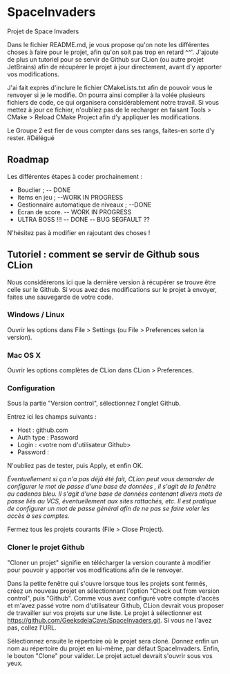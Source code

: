 # SpaceInvaders
Projet de Space Invaders

Dans le fichier README.md, je vous propose qu'on note les différentes choses à faire pour le projet, afin qu'on soit pas
trop en retard ^^'. J'ajoute de plus un tutoriel pour se servir de Github sur CLion (ou autre projet JetBrains) afin de
récupérer le projet à jour directement, avant d'y apporter vos modifications.

J'ai fait exprès d'inclure le fichier CMakeLists.txt afin de pouvoir vous le renvoyer si je le modifie. On pourra ainsi
compiler à la volée plusieurs fichiers de code, ce qui organisera considérablement notre travail. Si vous mettez à jour
ce fichier, n'oubliez pas de le recharger en faisant Tools > CMake > Reload CMake Project afin d'y appliquer les
modifications.

Le Groupe 2 est fier de vous compter dans ses rangs, faites-en sorte d'y rester. \#Délégué

## Roadmap

Les différentes étapes à coder prochainement :

- Bouclier ; -- DONE
- Items en jeu ; --WORK IN PROGRESS
- Gestionnaire automatique de niveaux ; --DONE
- Ecran de score. -- WORK IN PROGRESS
- ULTRA BOSS !!! -- DONE -- BUG SEGFAULT ??

N'hésitez pas à modifier en rajoutant des choses !

## Tutoriel : comment se servir de Github sous CLion

Nous considérerons ici que la dernière version à récupérer se trouve être celle sur le Github. Si vous avez des
modifications sur le projet à envoyer, faites une sauvegarde de votre code.

### Windows / Linux

Ouvrir les options dans File > Settings (ou File > Preferences selon la version).

### Mac OS X

Ouvrir les options complètes de CLion dans CLion > Preferences.

### Configuration

Sous la partie "Version control", sélectionnez l'onglet Github.

Entrez ici les champs suivants :
- Host : github.com
- Auth type : Password
- Login : <votre nom d'utilisateur Github>
- Password : <votre mot de passe Github>

N'oubliez pas de tester, puis Apply, et enfin OK.

_Éventuellement si ça n'a pas déjà été fait, CLion peut vous demander de configurer le mot de passe d'une base de données
, il s'agit de la fenêtre au cadenas bleu. Il s'agit d'une base de données contenant divers mots de passe liés au VCS,
éventuellement aux sites rattachés, etc. Il est pratique de configurer un mot de passe général afin de ne pas se faire
voler les accès à ses comptes._

Fermez tous les projets courants (File > Close Project).

### Cloner le projet Github

"Cloner un projet" signifie en télécharger la version courante à modifier pour pouvoir y apporter vos modifications afin
de le renvoyer.

Dans la petite fenêtre qui s'ouvre lorsque tous les projets sont fermés, créez un nouveau projet en sélectionnant 
l'option "Check out from version control", puis "Github". Comme vous avez configuré votre compte d'accès et m'avez passé
votre nom d'utilisateur Github, CLion devrait vous proposer de travailler sur vos projets sur une liste. Le projet à
sélectionner est https://github.com/GeeksdelaCave/SpaceInvaders.git. Si vous ne l'avez pas, collez l'URL.

Sélectionnez ensuite le répertoire où le projet sera cloné. Donnez enfin un nom au répertoire du projet en lui-même, par
défaut SpaceInvaders. Enfin, le bouton "Clone" pour valider. Le projet actuel devrait s'ouvrir sous vos yeux.
